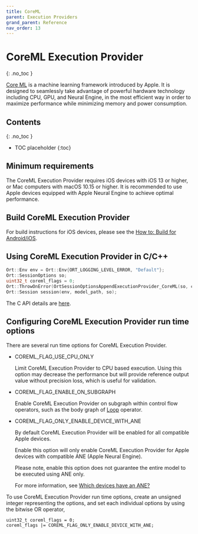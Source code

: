 ```yaml
---
title: CoreML
parent: Execution Providers
grand_parent: Reference
nav_order: 13
---
```



# CoreML Execution Provider
{: .no_toc }

[Core ML](https://developer.apple.com/machine-learning/core-ml/) is a machine learning framework introduced by Apple. It is designed to seamlessly take advantage of powerful hardware technology including CPU, GPU, and Neural Engine, in the most efficient way in order to maximize performance while minimizing memory and power consumption.

## Contents
{: .no_toc }

* TOC placeholder
{:toc}

## Minimum requirements

The CoreML Execution Provider requires iOS devices with iOS 13 or higher, or Mac computers with macOS 10.15 or higher. It is recommended to use Apple devices equipped with Apple Neural Engine to achieve optimal performance.

## Build CoreML Execution Provider

For build instructions for iOS devices, please see the [How to: Build for Android/iOS](../../how-to/build/android-ios.md#ios-coreml-execution-provider).

## Using CoreML Execution Provider in C/C++

```c++
Ort::Env env = Ort::Env{ORT_LOGGING_LEVEL_ERROR, "Default"};
Ort::SessionOptions so;
uint32_t coreml_flags = 0;
Ort::ThrowOnError(OrtSessionOptionsAppendExecutionProvider_CoreML(so, coreml_flags));
Ort::Session session(env, model_path, so);
```

The C API details are [here](../api/c-api.md).

## Configuring CoreML Execution Provider run time options

There are several run time options for CoreML Execution Provider.

* COREML_FLAG_USE_CPU_ONLY

   Limit CoreML Execution Provider to CPU based execution. Using this option may decrease the performance but will provide reference output value without precision loss, which is useful for validation.

* COREML_FLAG_ENABLE_ON_SUBGRAPH

   Enable CoreML Execution Provider on subgraph within control flow operators, such as the body graph of [Loop](https://github.com/onnx/onnx/blob/master/docs/Operators.md#loop) operator.

* COREML_FLAG_ONLY_ENABLE_DEVICE_WITH_ANE

   By default CoreML Execution Provider will be enabled for all compatible Apple devices.

   Enable this option will only enable CoreML Execution Provider for Apple devices with compatible ANE (Apple Neural Engine).

   Please note, enable this option does not guarantee the entire model to be executed using ANE only.

   For more information, see [Which devices have an ANE?](https://github.com/hollance/neural-engine/blob/master/docs/supported-devices.md)

To use CoreML Execution Provider run time options, create an unsigned integer representing the options, and set each individual options by using the bitwise OR operator,

```
uint32_t coreml_flags = 0;
coreml_flags |= COREML_FLAG_ONLY_ENABLE_DEVICE_WITH_ANE;
```